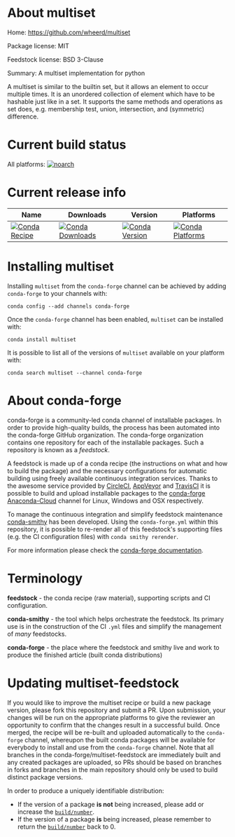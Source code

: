 About multiset
==============

Home: https://github.com/wheerd/multiset

Package license: MIT

Feedstock license: BSD 3-Clause

Summary: A multiset implementation for python

A multiset is similar to the builtin set, but it allows an element to occur
multiple times. It is an unordered collection of element which have to be
hashable just like in a set. It supports the same methods and operations as
set does, e.g. membership test, union, intersection, and (symmetric)
difference.


Current build status
====================

All platforms:
[![noarch](https://img.shields.io/circleci/project/github/conda-forge/multiset-feedstock/master.svg?label=noarch)](https://circleci.com/gh/conda-forge/multiset-feedstock)

Current release info
====================

| Name | Downloads | Version | Platforms |
| --- | --- | --- | --- |
| [![Conda Recipe](https://img.shields.io/badge/recipe-multiset-green.svg)](https://anaconda.org/conda-forge/multiset) | [![Conda Downloads](https://img.shields.io/conda/dn/conda-forge/multiset.svg)](https://anaconda.org/conda-forge/multiset) | [![Conda Version](https://img.shields.io/conda/vn/conda-forge/multiset.svg)](https://anaconda.org/conda-forge/multiset) | [![Conda Platforms](https://img.shields.io/conda/pn/conda-forge/multiset.svg)](https://anaconda.org/conda-forge/multiset) |

Installing multiset
===================

Installing `multiset` from the `conda-forge` channel can be achieved by adding `conda-forge` to your channels with:

```
conda config --add channels conda-forge
```

Once the `conda-forge` channel has been enabled, `multiset` can be installed with:

```
conda install multiset
```

It is possible to list all of the versions of `multiset` available on your platform with:

```
conda search multiset --channel conda-forge
```


About conda-forge
=================

conda-forge is a community-led conda channel of installable packages.
In order to provide high-quality builds, the process has been automated into the
conda-forge GitHub organization. The conda-forge organization contains one repository
for each of the installable packages. Such a repository is known as a *feedstock*.

A feedstock is made up of a conda recipe (the instructions on what and how to build
the package) and the necessary configurations for automatic building using freely
available continuous integration services. Thanks to the awesome service provided by
[CircleCI](https://circleci.com/), [AppVeyor](http://www.appveyor.com/)
and [TravisCI](https://travis-ci.org/) it is possible to build and upload installable
packages to the [conda-forge](https://anaconda.org/conda-forge)
[Anaconda-Cloud](http://docs.anaconda.org/) channel for Linux, Windows and OSX respectively.

To manage the continuous integration and simplify feedstock maintenance
[conda-smithy](http://github.com/conda-forge/conda-smithy) has been developed.
Using the ``conda-forge.yml`` within this repository, it is possible to re-render all of
this feedstock's supporting files (e.g. the CI configuration files) with ``conda smithy rerender``.

For more information please check the [conda-forge documentation](https://conda-forge.org/docs/).

Terminology
===========

**feedstock** - the conda recipe (raw material), supporting scripts and CI configuration.

**conda-smithy** - the tool which helps orchestrate the feedstock.
                   Its primary use is in the construction of the CI ``.yml`` files
                   and simplify the management of *many* feedstocks.

**conda-forge** - the place where the feedstock and smithy live and work to
                  produce the finished article (built conda distributions)


Updating multiset-feedstock
===========================

If you would like to improve the multiset recipe or build a new
package version, please fork this repository and submit a PR. Upon submission,
your changes will be run on the appropriate platforms to give the reviewer an
opportunity to confirm that the changes result in a successful build. Once
merged, the recipe will be re-built and uploaded automatically to the
`conda-forge` channel, whereupon the built conda packages will be available for
everybody to install and use from the `conda-forge` channel.
Note that all branches in the conda-forge/multiset-feedstock are
immediately built and any created packages are uploaded, so PRs should be based
on branches in forks and branches in the main repository should only be used to
build distinct package versions.

In order to produce a uniquely identifiable distribution:
 * If the version of a package **is not** being increased, please add or increase
   the [``build/number``](http://conda.pydata.org/docs/building/meta-yaml.html#build-number-and-string).
 * If the version of a package **is** being increased, please remember to return
   the [``build/number``](http://conda.pydata.org/docs/building/meta-yaml.html#build-number-and-string)
   back to 0.